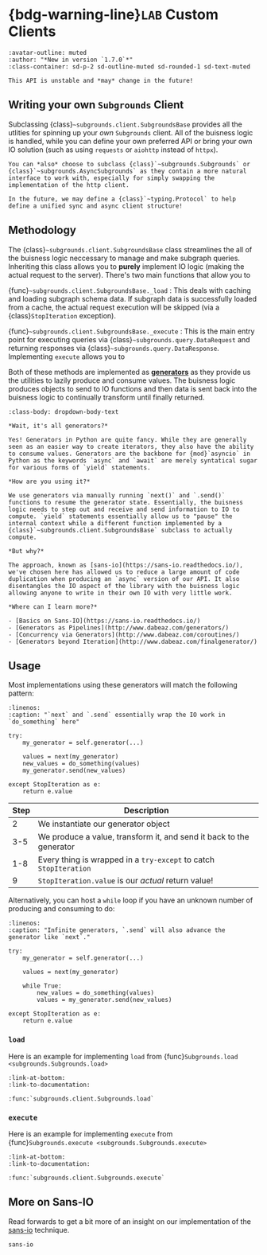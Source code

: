 # {bdg-warning-line}`LAB` Custom Clients

```{article-info}
:avatar-outline: muted
:author: "*New in version `1.7.0`*"
:class-container: sd-p-2 sd-outline-muted sd-rounded-1 sd-text-muted
```

```{warning}
This API is unstable and *may* change in the future!
```

## Writing your own `Subgrounds` Client

Subclassing {class}`~subgrounds.client.SubgroundsBase` provides all the utlities for spinning up your *own* `Subgrounds` client. All of the buisness logic is handled, while you can define your own preferred API or bring your own IO solution (such as using `requests` or `aiohttp` instead of `httpx`).

```{note}
You can *also* choose to subclass {class}`~subgrounds.Subgrounds` or {class}`~subgrounds.AsyncSubgrounds` as they contain a more natural interface to work with, especially for simply swapping the implementation of the http client.

In the future, we may define a {class}`~typing.Protocol` to help define a unified sync and async client structure!
```

## Methodology

The {class}`~subgrounds.client.SubgroundsBase` class streamlines the all of the buisness logic neccessary to manage and make subgraph queries. Inheriting this class allows you to **purely** implement IO logic (making the actual request to the server). There's two main functions that allow you to 

{func}`~subgrounds.client.SubgroundsBase._load`
: This deals with caching and loading subgraph schema data. If subgraph data is successfully loaded from a cache, the actual request execution will be skipped (via a {class}`StopIteration` exception).

{func}`~subgrounds.client.SubgroundsBase._execute`
: This is the main entry point for executing queries via {class}`~subgrounds.query.DataRequest` and returning responses via {class}`~subgrounds.query.DataResponse`. Implementing `execute` allows you to 

Both of these methods are implemented as [**generators**](https://docs.python.org/3.11/tutorial/classes.html#generators) as they provide us the utilities to lazily produce and consume values. The buisness logic produces objects to send to IO functions and then data is sent back into the buisness logic to continually transform until finally returned.

```{dropdown} More on Generators
:class-body: dropdown-body-text

*Wait, it's all generators?*

Yes! Generators in Python are quite fancy. While they are generally seen as an easier way to create iterators, they also have the ability to consume values. Generators are the backbone for {mod}`asyncio` in Python as the keywords `async` and `await` are merely syntatical sugar for various forms of `yield` statements.

*How are you using it?*

We use generators via manually running `next()` and `.send()` functions to resume the generator state. Essentially, the buisness logic needs to step out and receive and send information to IO to compute. `yield` statements essentially allow us to "pause" the internal context while a different function implemented by a {class}`~subgrounds.client.SubgroundsBase` subclass to actually compute.

*But why?*

The approach, known as [sans-io](https://sans-io.readthedocs.io/), we've chosen here has allowed us to reduce a large amount of code duplication when producing an `async` version of our API. It also disentangles the IO aspect of the library with the buisness logic allowing anyone to write in their own IO with very little work.

*Where can I learn more?*

- [Basics on Sans-IO](https://sans-io.readthedocs.io/)
- [Generators as Pipelines](http://www.dabeaz.com/generators/)
- [Concurrency via Generators](http://www.dabeaz.com/coroutines/)
- [Generators beyond Iteration](http://www.dabeaz.com/finalgenerator/)
```

## Usage

Most implementations using these generators will match the following pattern:

```{code-block} python
:linenos:
:caption: "`next` and `.send` essentially wrap the IO work in `do_something` here"

try:
    my_generator = self.generator(...)

    values = next(my_generator)
    new_values = do_something(values)
    my_generator.send(new_values)

except StopIteration as e:
    return e.value
```

| Step | Description                                                         |
| ---- | ------------------------------------------------------------------- |
| 2    | We instantiate our generator object                                 |
| 3-5  | We produce a value, transform it, and send it back to the generator |
| 1-8  | Every thing is wrapped in a `try-except` to catch `StopIteration`   |
| 9    | `StopIteration.value` is our *actual* return value!                 |

Alternatively, you can host a `while` loop if you have an unknown number of producing and consuming to do:

```{code-block} python
:linenos:
:caption: "Infinite generators, `.send` will also advance the generator like `next`."

try:
    my_generator = self.generator(...)

    values = next(my_generator)

    while True:
        new_values = do_something(values)
        values = my_generator.send(new_values)

except StopIteration as e:
    return e.value
```


### `load`
Here is an example for implementing `load` from {func}`Subgrounds.load <subgrounds.Subgrounds.load>`

```{code-include}
:link-at-bottom:
:link-to-documentation:

:func:`subgrounds.client.Subgrounds.load`
```

### `execute`
Here is an example for implementing `execute` from {func}`Subgrounds.execute <subgrounds.Subgrounds.execute>`

```{code-include}
:link-at-bottom:
:link-to-documentation:

:func:`subgrounds.client.Subgrounds.execute`
```

## More on Sans-IO

Read forwards to get a bit more of an insight on our implementation of the [sans-io](https://sans-io.readthedocs.io/) technique.

```{toctree}
sans-io
```
